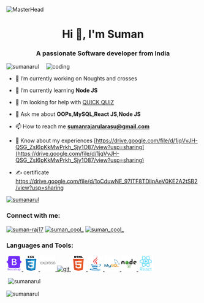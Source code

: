 ![MasterHead](https://firebasestorage.googleapis.com/v0/b/flexi-coding.appspot.com/o/dempgi7-520f8d5f-63d4-4453-8822-dbc149ae27f8.gif?alt=media&token=91c0c7b2-93c3-4029-b011-1a8703c5730d)


<!--
**SumanArul/SumanArul** is a ✨ _special_ ✨ repository because its `README.md` (this file) appears on your GitHub profile.

Here are some ideas to get you started:

- 🔭 I’m currently working on ...
- 🌱 I’m currently learning ...
- 👯 I’m looking to collaborate on ...
- 🤔 I’m looking for help with ...
- 💬 Ask me about ...
- 📫 How to reach me: ...
- 😄 Pronouns: ...
- ⚡ Fun fact: ...
-->
<h1 align="center">Hi 👋, I'm Suman </h1>
<h3 align="center">A passionate Software developer from India</h3>

<img align="right" alt="coding" width="400" src="https://user-images.githubusercontent.com/55389276/140866485-8fb1c876-9a8f-4d6a-98dc-08c4981eaf70.gif">

<p align="left"> <img src="https://komarev.com/ghpvc/?username=sumanarul&label=Profile%20views&color=0e75b6&style=flat" alt="sumanarul" /> </p>



- 🔭 I’m currently working on Noughts and crosses

- 🌱 I’m currently learning **Node JS**

- 🤝 I’m looking for help with [QUICK QUIZ](https://github.com/SumanArul/Quick-quiz)

- 💬 Ask me about **OOPs,MySQL,React JS,Node JS**

- 📫 How to reach me **sumanrajarularasu@gmail.com**

- 📄 Know about my experiences [https://drive.google.com/file/d/1jqVvJH-QSG_ZsI6pKkMwPrkh_Sjy1O87/view?usp=sharing](https://drive.google.com/file/d/1jqVvJH-QSG_ZsI6pKkMwPrkh_Sjy1O87/view?usp=sharing)



- ✍️ certificate  https://drive.google.com/file/d/1oCduwNE_97ITF8TDlipAeV0KE2A2tSB2/view?usp=sharing

<p align="left"> <a href="https://github.com/ryo-ma/github-profile-trophy"><img src="https://github-profile-trophy.vercel.app/?username=sumanarul" alt="sumanarul" /></a> </p>



<h3 align="left">Connect with me:</h3>
<p align="left">
<a href="https://linkedin.com/in/suman-raj17" target="blank"><img align="center" src="https://raw.githubusercontent.com/rahuldkjain/github-profile-readme-generator/master/src/images/icons/Social/linked-in-alt.svg" alt="suman-raj17" height="30" width="40" /></a>
<a href="https://instagram.com/suman_cool_" target="blank"><img align="center" src="https://raw.githubusercontent.com/rahuldkjain/github-profile-readme-generator/master/src/images/icons/Social/instagram.svg" alt="suman_cool_" height="30" width="40" /></a>
<a href="https://leetcode.com/SumanRaj__/" target="blank"><img align="center" src="https://raw.githubusercontent.com/rahuldkjain/github-profile-readme-generator/master/src/images/icons/Social/leet-code.svg" alt="suman_cool_" height="30" width="40" /></a>
</p>

<h3 align="left">Languages and Tools:</h3>
<p align="left"> <a href="https://getbootstrap.com" target="_blank" rel="noreferrer"> <img src="https://raw.githubusercontent.com/devicons/devicon/master/icons/bootstrap/bootstrap-plain-wordmark.svg" alt="bootstrap" width="40" height="40"/> </a> <a href="https://www.w3schools.com/css/" target="_blank" rel="noreferrer"> <img src="https://raw.githubusercontent.com/devicons/devicon/master/icons/css3/css3-original-wordmark.svg" alt="css3" width="40" height="40"/> </a> <a href="https://expressjs.com" target="_blank" rel="noreferrer"> <img src="https://raw.githubusercontent.com/devicons/devicon/master/icons/express/express-original-wordmark.svg" alt="express" width="40" height="40"/> </a> <a href="https://git-scm.com/" target="_blank" rel="noreferrer"> <img src="https://www.vectorlogo.zone/logos/git-scm/git-scm-icon.svg" alt="git" width="40" height="40"/> </a> <a href="https://www.w3.org/html/" target="_blank" rel="noreferrer"> <img src="https://raw.githubusercontent.com/devicons/devicon/master/icons/html5/html5-original-wordmark.svg" alt="html5" width="40" height="40"/> </a> <a href="https://www.java.com" target="_blank" rel="noreferrer"> <img src="https://raw.githubusercontent.com/devicons/devicon/master/icons/java/java-original.svg" alt="java" width="40" height="40"/> </a> <a href="https://www.mysql.com/" target="_blank" rel="noreferrer"> <img src="https://raw.githubusercontent.com/devicons/devicon/master/icons/mysql/mysql-original-wordmark.svg" alt="mysql" width="40" height="40"/> </a> <a href="https://nodejs.org" target="_blank" rel="noreferrer"> <img src="https://raw.githubusercontent.com/devicons/devicon/master/icons/nodejs/nodejs-original-wordmark.svg" alt="nodejs" width="40" height="40"/> </a> <a href="https://reactjs.org/" target="_blank" rel="noreferrer"> <img src="https://raw.githubusercontent.com/devicons/devicon/master/icons/react/react-original-wordmark.svg" alt="react" width="40" height="40"/> </a> </p>

<p>&nbsp;<img align="center" src="https://github-readme-stats.vercel.app/api?username=sumanarul&show_icons=true&locale=en" alt="sumanarul" /></p>

<p><img align="center" src="https://github-readme-streak-stats.herokuapp.com/?user=sumanarul&" alt="sumanarul" /></p>
